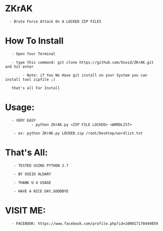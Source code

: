 # ZKrAK
      - Brute Force Attack On A LOCKED ZIP FILES
      
# How To Install
       
       - Open Your Terminal
       
       - type this command: git clone https://github.com/Oseid/ZKrAK.git and hit enter
       
            - Note: if You No Have git install on your System you can install tool zipfile ;)
            
       that's all For Install
       
# Usage:

       - VERY EASY
                - python ZKrAK.py <ZIP FILE LOCKED> <WORDLIST>
                
        - ex: python ZKrAK.py LOCKED.zip /root/Desktop/wordlist.txt
        
# That's All:

        - TESTED USING PYTHON 2.7
        
        - BY OSEID ALDARY
        
        - THANK U 4 USAGE
        
        - HAVE A NICE DAY,GOODBYE
        
# VISIT ME:
       - FACEBOOK: https://www.facebook.com/profile.php?id=100017170449859
       
